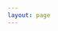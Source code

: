 ```yaml
---
layout: page
---
```

<script setup>
import {
  VPTeamPage,
  VPTeamPageTitle,
  VPTeamMembers,
  VPTeamPageSection
} from 'vitepress/theme'

const powerAdvocacy = [
  {
    avatar: 'https://www.github.com/aprildunnam.png',
    name: 'April Dunnam',
    title: 'Principal Cloud Advocate',
    links: [
      { icon: 'github', link: 'https://github.com/aprildunnam' },
      { icon: 'twitter', link: 'https://twitter.com/aprildunnam' }
    ]
  },
  {
    avatar: 'https://www.github.com/elaizabenitez.png',
    name: 'Elaiza Benitez',
    title: 'Senior Cloud Advocate',
    links: [
      { icon: 'github', link: 'https://github.com/elaizabenitez' },
      { icon: 'twitter', link: 'https://twitter.com/benitezhere' },
      { icon: 'linkedin', link: 'https://linkedin.com/in/elaiza-benitez' }
    ]
  },
  {
    avatar: 'https://www.github.com/laskewitz.png',
    name: 'Daniel Laskewitz',
    title: 'Principal Cloud Advocate',
    links: [
      { icon: 'github', link: 'https://github.com/laskewitz' },
      { icon: 'twitter', link: 'https://twitter.com/laskewitz' },
      { icon: 'linkedin', link: 'https://linkedin.com/in/laskewitz' }
    ]
  },
  {
    avatar: 'https://www.github.com/scottdurow.png',
    name: 'Scott Durow',
    title: 'Senior Cloud Advocate',
    links: [
      { icon: 'github', link: 'https://github.com/scottdurow' },
      { icon: 'twitter', link: 'https://twitter.com/scottdurow' },
      { icon: 'linkedin', link: 'https://linkedin.com/in/scottdurow' }
    ]
  }
];

const communityContributors = [
  {
    avatar: 'https://www.github.com/biswapm.png',
    name: 'Pujarini Mohapatra',
    title: 'Principal Architect @ Microsoft',
    links: [
      { icon: 'github', link: 'https://github.com/biswapm' },
      { icon: 'twitter', link: 'https://twitter.com/biswapm' },
      { icon: 'linkedin', link: 'https://linkedin.com/in/biswapm' }
    ]
  },
  {
    avatar: 'https://www.github.com/qmatteoq.png',
    name: 'Matteo Pagani',
    title: 'Cloud Solution Architect @ Microsoft',
    links: [
      { icon: 'github', link: 'https://github.com/qmatteoq' },
      { icon: 'twitter', link: 'https://twitter.com/qmatteoq' },
      { icon: 'linkedin', link: 'https://linkedin.com/in/matteopagani' }
    ]
  }
];
</script>

<VPTeamPage>
  <VPTeamPageTitle>
    <template #title>❤️ Contributions</template>
    <template #lead>Say hello to the team behind these Power Platform MCP labs!</template>
  </VPTeamPageTitle>
  <VPTeamPageSection>
    <template #title>Community Contributors</template>
    <template #lead>The following people have provided samples to this project! Thanks for all your contributions!</template>
    <template #members>
        <VPTeamMembers size="small" :members="communityContributors" />
    </template>
  </VPTeamPageSection>
  <VPTeamPageSection>
    <template #title>Power Platform Advocacy</template>
    <template #lead>This project is started by Power Platform Advocacy. The team members are listed below.</template>
    <template #members>
        <VPTeamMembers size="small" ::members="powerAdvocacy" />
    </template>
  </VPTeamPageSection>
</VPTeamPage>
